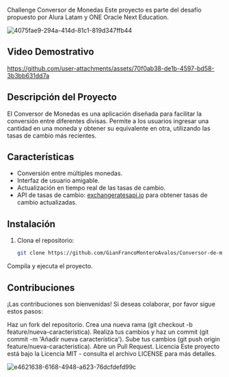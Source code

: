 Challenge Conversor de Monedas
Este proyecto es parte del desafío propuesto por Alura Latam y ONE Oracle Next Education.

![4075fae9-294a-414d-81c1-819d347ffb44](https://github.com/user-attachments/assets/0c28aff2-df96-4b01-b0cf-21b047ee0281)

## Video Demostrativo

https://github.com/user-attachments/assets/70f0ab38-de1b-4597-bd58-3b3bb631dd7a



## Descripción del Proyecto
El Conversor de Monedas es una aplicación diseñada para facilitar la conversión entre diferentes divisas. Permite a los usuarios ingresar una cantidad en una moneda y obtener su equivalente en otra, utilizando las tasas de cambio más recientes.

## Características
- Conversión entre múltiples monedas.
- Interfaz de usuario amigable.
- Actualización en tiempo real de las tasas de cambio.
- API de tasas de cambio: [exchangeratesapi.io](https://exchangeratesapi.io) para obtener tasas de cambio actualizadas.



## Instalación

1. Clona el repositorio:
   ```bash
   git clone https://github.com/GianFrancoMonteroAvalos/Conversor-de-moneda-challenge-one-java-back-end.git


Compila y ejecuta el proyecto.

## Contribuciones
¡Las contribuciones son bienvenidas! Si deseas colaborar, por favor sigue estos pasos:

Haz un fork del repositorio.
Crea una nueva rama (git checkout -b feature/nueva-caracteristica).
Realiza tus cambios y haz un commit (git commit -m 'Añadir nueva característica').
Sube tus cambios (git push origin feature/nueva-caracteristica).
Abre un Pull Request.
Licencia
Este proyecto está bajo la Licencia MIT - consulta el archivo LICENSE para más detalles.


![e4621638-6168-4948-a623-76dcfdefd99c](https://github.com/user-attachments/assets/507211ff-f728-41a4-b721-0748ace77c98)


